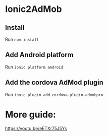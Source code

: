 # Ionic2AdMob

## Install
Run `npm install`

## Add Android platform
Run `ionic platform android`

## Add the cordova AdMod plugin
Run `ionic plugin add cordova-plugin-admobpro`

# More guide: 
https://youtu.be/eETXr75J5Ys